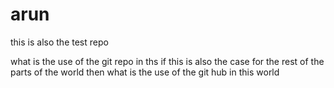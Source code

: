 arun
====

this is also the test repo

what is the use of the git repo in ths 
if this is also the case for the rest of the parts of the world then what is the use of the git hub in this world
